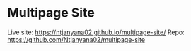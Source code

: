 # Multipage Site 
Live site: https://ntjanyana02.github.io/multipage-site/ 
Repo: https://github.com/Ntjanyana02/multipage-site 
